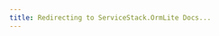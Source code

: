 ```yaml
---
title: Redirecting to ServiceStack.OrmLite Docs...
---
```


<script setup>
import Redirect from './src/components/Redirect.vue'
</script>
<Redirect class="my-8" to="/ormlite/" />
